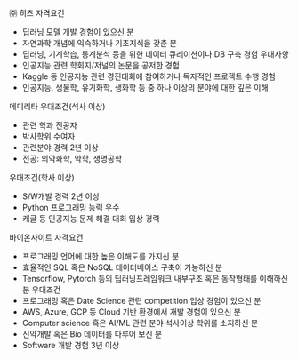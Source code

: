 ㈜ 히츠
자격요건
-	딥러닝 모델 개발 경험이 있으신 분
-	자연과학 개념에 익숙하거나 기초지식을 갖춘 분
-	딥러닝, 기계학습, 통계분석 등을 위한 데이터 큐레이션이나 DB 구축 경험
우대사항
-	인공지능 관련 학회지/저널의 논문을 공저한 경험
-	Kaggle 등 인공지능 관련 경진대회에 참여하거나 독자적인 프로젝트 수행 경험
-	인공지능, 생물학, 유기화학, 생화학 등 중 하나 이상의 분야에 대한 깊은 이해

메디리타
우대조건(석사 이상)
-	관련 학과 전공자
-	박사학위 수여자
-	관련분야 경력 2년 이상
-	전공: 의약화학, 약학, 생명공학

우대조건(학사 이상)
-	S/W개발 경력 2년 이상
-	Python 프로그래밍 능력 우수
-	캐글 등 인공지능 문제 해결 대회 입상 경력

바이온사이트
자격요건
-	프로그래밍 언어에 대한 높은 이해도를 가지신 분
-	효율적인 SQL 혹은 NoSQL 데이터베이스 구축이 가능하신 분
-	Tensorflow, Pytorch 등의 딥러닝프레임워크 내부구조 혹은 동작형태를 이해하신 분
우대조건
-	프로그래밍 혹은 Date Science 관련 competition 입상 경험이 있으신 분
-	AWS, Azure, GCP 등 Cloud 기반 환경에서 개발 경험이 있으신 분
-	Computer science 혹은 AI/ML 관련 분야 석사이상 학위를 소지하신 분
-	신약개발 혹은 Bio 데이터를 다루어 보신 분
-	Software 개발 경험 3년 이상


